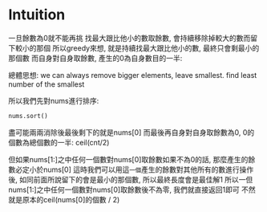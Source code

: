 # Intuition

一旦餘數為0就不能再挑
找最大跟比他小的數取餘數, 會持續移除掉較大的數而留下較小的那個
所以greedy來想, 就是持續找最大跟比他小的數, 最終只會剩最小的那個數
而自身對自身取餘數, 產生的0為自身數目的一半:

總體思想: we can always remove bigger elements, leave smallest. find least number of the smallest

所以我們先對nums進行排序:
```py
nums.sort()
```

盡可能兩兩消除後最後剩下的就是nums[0]
而最後再自身對自身取餘數為0, 0的個數為總個數的一半: ceil(cnt/2)

但如果nums[1:]之中任何一個數對nums[0]取餘數如果不為0的話, 那麼產生的餘數必定小於nums[0]
這時我們可以用這`一個`產生的餘數對其他所有的數進行操作後, 如同前面所說留下的會是最小的那個數, 所以最終長度會是最佳解1
所以一但nums[1:]之中任何一個數對nums[0]取餘數後不為零, 我們就直接返回1即可
不然就是原本的ceil(nums[0]的個數 / 2)